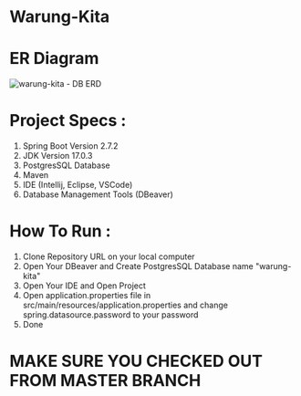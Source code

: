 # Warung-Kita
# ER Diagram

![warung-kita - DB ERD](https://user-images.githubusercontent.com/46218730/182203169-e7cb2330-01eb-4c94-bae8-5e3634ca282b.png)

# Project Specs :
1. Spring Boot Version 2.7.2
2. JDK Version 17.0.3
3. PostgresSQL Database
4. Maven
5. IDE (Intellij, Eclipse, VSCode)
6. Database Management Tools (DBeaver)

# How To Run :
1. Clone Repository URL on your local computer
2. Open Your DBeaver and Create PostgresSQL Database name "warung-kita"
3. Open Your IDE and Open Project
4. Open application.properties file in src/main/resources/application.properties and change spring.datasource.password to your password
5. Done


# MAKE SURE YOU CHECKED OUT FROM MASTER BRANCH
